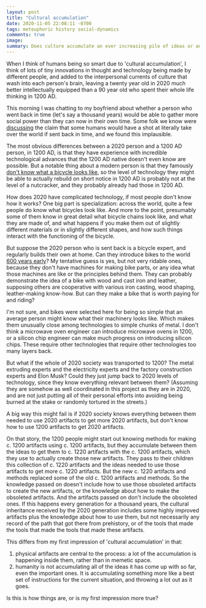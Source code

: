 ```yaml
---
layout: post
title: "Cultural accumulation"
date: 2020-11-05 22:08:11 -0700
tags: meteuphoric history social-dynamics
comments: true
image:
summary: Does culture accumulate an ever increasing pile of ideas or an ever replaced collection of objects and instructions?
---
```

When I think of humans being so smart due to 'cultural accumulation', I think of lots of tiny innovations in thought and technology being made by different people, and added to the interpersonal currents of culture that wash into each person's brain, leaving a twenty year old in 2020 much better intellectually equipped than a 90 year old who spent their whole life thinking in 1200 AD.

This morning I was chatting to my boyfriend about whether a person who went back in time (let's say a thousand years) would be able to gather more social power than they can now in their own time. Some folk we know were [discussing](https://www.lesswrong.com/s/mzgtmmTKKn5MuCzFJ/p/oiuZjPfknKsSc5waC#Discussion_on_the_ease_of_taking_control_of_the_world) the claim that some humans would have a shot at literally take over the world if sent back in time, and we found this implausible.

The most obvious differences between a 2020 person and a 1200 AD person, in 1200 AD, is that they have experience with incredible technological advances that the 1200 AD native doesn't even know are possible. But a notable thing about a modern person is that they famously [don't know what a bicycle looks like](https://www.behance.net/gallery/35437979/Velocipedia), so the level of technology they might be able to actually rebuild on short notice  in 1200 AD is probably not at the level of a nutcracker, and they probably already had those in 1200 AD.

How does 2020 have complicated technology, if most people don't know how it works? One big part is specialization: across the world, quite a few people do know what bicycles look like. And more to the point, presumably some of them know in great detail what bicycle chains look like, and what they are made of, and what happens if you make them out of slightly different materials or in slightly different shapes, and how such things interact with the functioning of the bicycle.

But suppose the 2020 person who is sent back is a bicycle expert, and regularly builds their own at home. Can they introduce bikes to the world [600 years early](https://en.wikipedia.org/wiki/Bicycle#History)? My tentative guess is yes, but not very ridable ones, because they don't have machines for making bike parts, or any idea what those machines are like or the principles behind them. They can probably demonstrate the idea of a bike with wood and cast iron and leather, supposing others are cooperative with various iron casting, wood shaping, leather-making know-how. But can they make a bike that is worth paying for and riding?

I'm not sure, and bikes were selected here for being so simple that an average person might know what their machinery looks like. Which makes them unusually close among technologies to simple chunks of metal. I don't think a microwave oven engineer can introduce microwave ovens in 1200, or a silicon chip engineer can make much progress on introducing silicon chips. These require other technologies that require other technologies too many layers back.

But what if the whole of 2020 society was transported to 1200? The metal extruding experts and the electricity experts and the factory construction experts and Elon Musk? Could they just jump back to 2020 levels of technology, since they know everything relevant between them? (Assuming they are somehow as well coordinated in this project as they are in 2020, and are not just putting all of their personal efforts into avoiding being burned at the stake or randomly tortured in the streets.)

A big way this might fail is if 2020 society knows everything between them needed to use 2020 artifacts to get more 2020 artifacts, but don't know how to use 1200 artifacts to get 2020 artifacts.

On that story, the 1200 people might start out knowing methods for making c. 1200 artifacts using c. 1200 artifacts, but they accumulate between them the ideas to get them to c. 1220 artifacts with the c. 1200 artifacts, which they use to actually create those new artifacts. They pass to their children this collection of c. 1220 artifacts and the ideas needed to use those artifacts to get more c. 1220 artifacts. But the new c. 1220 artifacts and methods replaced some of the old c. 1200 artifacts and methods. So the knowledge passed on doesn't include how to use those obsoleted artifacts to create the new artifacts, or the knowledge about how to make the obsoleted artifacts. And the artifacts passed on don't include the obsoleted ones. If this happens every generation for a thousand years, the cultural inheritance received by the 2020 generation includes some highly improved artifacts plus the knowledge about how to use them, but not necessarily any record of the path that got there from prehistory, or of the tools that made the tools that made the tools that made these artifacts.

This differs from my first impression of 'cultural accumulation' in that:
1. physical artifacts are central to the process: a lot of the accumulation is happening inside them, rather than in memetic space.
2. humanity is not accumulating all of the ideas it has come up with so far, even the important ones. It is accumulating something more like a best set of instructions for the current situation, and throwing a lot out as it goes.

Is this is how things are, or is my first impression more true?
